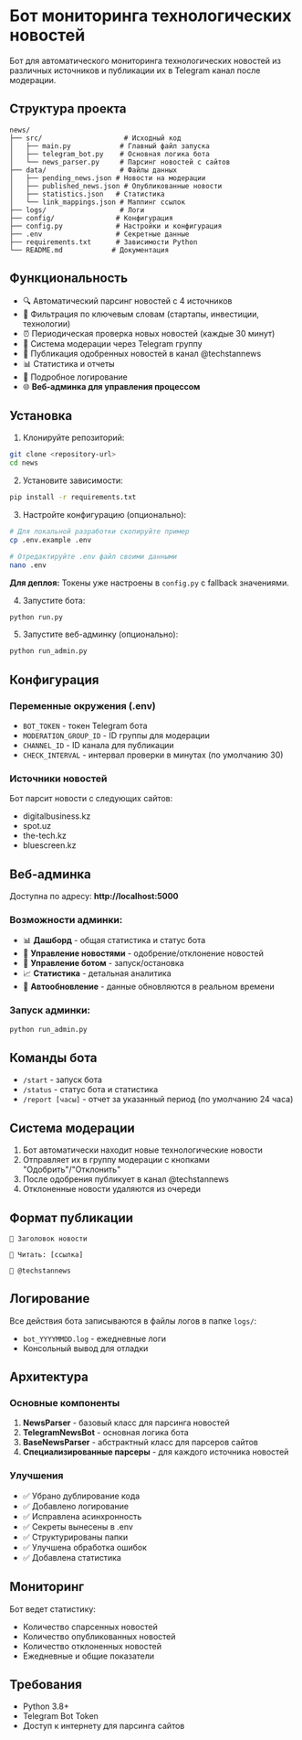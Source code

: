 # Бот мониторинга технологических новостей

Бот для автоматического мониторинга технологических новостей из различных источников и публикации их в Telegram канал после модерации.

## Структура проекта

```
news/
├── src/                    # Исходный код
│   ├── main.py            # Главный файл запуска
│   ├── telegram_bot.py    # Основная логика бота
│   └── news_parser.py     # Парсинг новостей с сайтов
├── data/                  # Файлы данных
│   ├── pending_news.json # Новости на модерации
│   ├── published_news.json # Опубликованные новости
│   ├── statistics.json   # Статистика
│   └── link_mappings.json # Маппинг ссылок
├── logs/                  # Логи
├── config/               # Конфигурация
├── config.py             # Настройки и конфигурация
├── .env                  # Секретные данные
├── requirements.txt      # Зависимости Python
└── README.md            # Документация
```

## Функциональность

- 🔍 Автоматический парсинг новостей с 4 источников
- 🎯 Фильтрация по ключевым словам (стартапы, инвестиции, технологии)
- ⏰ Периодическая проверка новых новостей (каждые 30 минут)
- 👥 Система модерации через Telegram группу
- 📢 Публикация одобренных новостей в канал @techstannews
- 📊 Статистика и отчеты
- 📝 Подробное логирование
- 🌐 **Веб-админка для управления процессом**

## Установка

1. Клонируйте репозиторий:
```bash
git clone <repository-url>
cd news
```

2. Установите зависимости:
```bash
pip install -r requirements.txt
```

3. Настройте конфигурацию (опционально):
```bash
# Для локальной разработки скопируйте пример
cp .env.example .env

# Отредактируйте .env файл своими данными
nano .env
```

**Для деплоя:** Токены уже настроены в `config.py` с fallback значениями.

4. Запустите бота:
```bash
python run.py
```

5. Запустите веб-админку (опционально):
```bash
python run_admin.py
```

## Конфигурация

### Переменные окружения (.env)

- `BOT_TOKEN` - токен Telegram бота
- `MODERATION_GROUP_ID` - ID группы для модерации
- `CHANNEL_ID` - ID канала для публикации
- `CHECK_INTERVAL` - интервал проверки в минутах (по умолчанию 30)

### Источники новостей

Бот парсит новости с следующих сайтов:
- digitalbusiness.kz
- spot.uz  
- the-tech.kz
- bluescreen.kz

## Веб-админка

Доступна по адресу: **http://localhost:5000**

### Возможности админки:
- 📊 **Дашборд** - общая статистика и статус бота
- 📰 **Управление новостями** - одобрение/отклонение новостей
- 🤖 **Управление ботом** - запуск/остановка
- 📈 **Статистика** - детальная аналитика
- 🔄 **Автообновление** - данные обновляются в реальном времени

### Запуск админки:
```bash
python run_admin.py
```

## Команды бота

- `/start` - запуск бота
- `/status` - статус бота и статистика
- `/report [часы]` - отчет за указанный период (по умолчанию 24 часа)

## Система модерации

1. Бот автоматически находит новые технологические новости
2. Отправляет их в группу модерации с кнопками "Одобрить"/"Отклонить"
3. После одобрения публикует в канал @techstannews
4. Отклоненные новости удаляются из очереди

## Формат публикации

```
📰 Заголовок новости

🔗 Читать: [ссылка]

📢 @techstannews
```

## Логирование

Все действия бота записываются в файлы логов в папке `logs/`:
- `bot_YYYYMMDD.log` - ежедневные логи
- Консольный вывод для отладки

## Архитектура

### Основные компоненты

1. **NewsParser** - базовый класс для парсинга новостей
2. **TelegramNewsBot** - основная логика бота
3. **BaseNewsParser** - абстрактный класс для парсеров сайтов
4. **Специализированные парсеры** - для каждого источника новостей

### Улучшения

- ✅ Убрано дублирование кода
- ✅ Добавлено логирование
- ✅ Исправлена асинхронность
- ✅ Секреты вынесены в .env
- ✅ Структурированы папки
- ✅ Улучшена обработка ошибок
- ✅ Добавлена статистика

## Мониторинг

Бот ведет статистику:
- Количество спарсенных новостей
- Количество опубликованных новостей  
- Количество отклоненных новостей
- Ежедневные и общие показатели

## Требования

- Python 3.8+
- Telegram Bot Token
- Доступ к интернету для парсинга сайтов